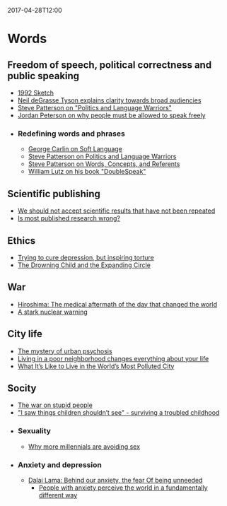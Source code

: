 2017-04-28T12:00
# Words

## Freedom of speech, political correctness and public speaking
* [1992 Sketch](https://www.youtube.com/watch?v=77M2e3APoXk)
* [Neil deGrasse Tyson explains clarity towards broad audiencies](https://www.youtube.com/watch?v=XkjxVTeQp-I)
* [Steve Patterson on "Politics and Language Warriors"](https://youtu.be/Hmlnakt-HVg)
* [Jordan Peterson on why people must be allowed to speak freely](https://youtu.be/G59QpvdQa5w)
* ### Redefining words and phrases
  * [George Carlin on Soft Language](https://www.youtube.com/watch?v=h67k9eEw9AY)
  * [Steve Patterson on Politics and Language Warriors](https://www.youtube.com/watch?v=Hmlnakt-HVg)
  * [Steve Patterson on Words, Concepts, and Referents](https://www.youtube.com/watch?v=_8j9gkc-zjk)
  * [William Lutz on his book "DoubleSpeak"](https://youtu.be/8ZpIv7T8oEY)

## Scientific publishing
* [We should not accept scientific results that have not been repeated](http://nautil.us/blog/we-should-not-accept-scientific-results-that-have-not-been-repeated)
* [Is most published research wrong?](https://www.youtube.com/watch?v=42QuXLucH3Q)

## Ethics
* [Trying to cure depression, but inspiring torture](http://www.newyorker.com/science/maria-konnikova/theory-psychology-justified-torture)
* [The Drowning Child and the Expanding Circle](https://www.utilitarian.net/singer/by/199704--.htm)

## War
* [Hiroshima: The medical aftermath of the day that changed the world](http://hiroshima.australiandoctor.com.au/#c1)
* [A stark nuclear warning](http://www.nybooks.com/articles/2016/07/14/a-stark-nuclear-warning/)

## City life
* [The mystery of urban psychosis ](https://www.theatlantic.com/health/archive/2016/07/the-enigma-of-urban-psychosis/491141/?single_page=true)
* [Living in a poor neighborhood changes everything about your life](http://www.vox.com/2016/6/6/11852640/cartoon-poor-neighborhoods)
* [What It’s Like to Live in the World’s Most Polluted City ](http://news.nationalgeographic.com/2016/04/160425-new-delhi-most-polluted-city-matthieu-paley/)

## Socity
* [The war on stupid people](https://www.theatlantic.com/magazine/archive/2016/07/the-war-on-stupid-people/485618/?single_page=true)
* ["I saw things children shouldn’t see" - surviving a troubled childhood](https://mosaicscience.com/story/surviving-troubled-childhood-resilience-neglect-adversity)
* ### Sexuality
  * [Why more millennials are avoiding sex](https://www.washingtonpost.com/local/social-issues/there-isnt-really-anything-magical-about-it-why-more-millennials-are-putting-off-sex/2016/08/02/e7b73d6e-37f4-11e6-8f7c-d4c723a2becb_story.html)
* ### Anxiety and depression
  * [Dalai Lama: Behind our anxiety, the fear Of being unneeded](https://mobile.nytimes.com/2016/11/04/opinion/dalai-lama-behind-our-anxiety-the-fear-of-being-unneeded.html)
    * [People with anxiety perceive the world in a fundamentally different way](http://www.huffingtonpost.com/entry/anxiety-perception-study_us_56d48e13e4b03260bf77a48e)
